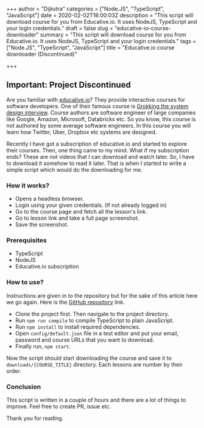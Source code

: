 +++
author = "Dijkstra"
categories = ["Node.JS", "TypeScript", "JavaScript"]
date = 2020-02-02T18:00:03Z
description = "This script will download course for you from Educative.io. It uses NodeJS, TypeScript and your login credentials."
draft = false
slug = "educative-io-course-downloader"
summary = "This script will download course for you from Educative.io. It uses NodeJS, TypeScript and your login credentials."
tags = ["Node.JS", "TypeScript", "JavaScript"]
title = "Educative.io course downloader (Discontinued)"

+++




## **Important:** Project Discontinued



Are you familiar with [educative.io](https://www.educative.io)? They provide interactive courses for software developers. One of their famous course is [Grokking the system design interview](https://www.educative.io/courses/grokking-the-system-design-interview). Course authors are software engineer of large companies like Google, Amazon, Microsoft, Databricks etc. So you know, this course is not authored by some average software engineers. In this course you will learn how Twitter, Uber, Dropbox etc systems are designed.

Recently I have got a subscription of educative.io and started to explore their courses. Then, one thing came to my mind. What if my subscription ends? These are not videos that I can download and watch later. So, I have to download it somehow to read it later. That is when I started to write a simple script which would do the downloading for me.

### How it works?

* Opens a headless browser.
* Login using your given credentials. (If not already logged in)
* Go to the course page and fetch all the lesson's link.
* Go to lesson link and take a full page screenshot.
* Save the screenshot.

### Prerequisites

* TypeScript
* NodeJS
* Educative.io subscription

### How to use?

Instructions are given in to the repository but for the sake of this article here we go again. Here is the [GitHub repository](https://github.com/shihabmridha/educative.io-downloader) link.

* Clone the project first. Then navigate to the project directory.
* Run `npm run compile` to compile TypeScript to plain JavaScript.
* Run `npm install` to install required dependencies.
* Open `config/default.json` file in a test editor and put your email, password and course URLs that you want to download.
* Finally run, `npm start`.

Now the script should start downloading the course and save it to `downloads/{COURSE_TITLE}` directory. Each lessons are number by their order.

### Conclusion

This script is written in a couple of hours and there are a lot of things to improve. Feel free to create PR, issue etc.

Thank you for reading.



